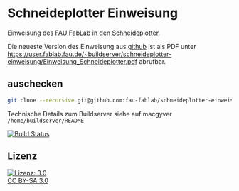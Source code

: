 Schneideplotter Einweisung
==========================

Einweisung des [FAU FabLab](https://fablab.fau.de) in den [Schneideplotter](https://fablab.fau.de/tool/schneideplotter).

Die neueste Version des Einweisung aus [github](https://github.com/fau-fablab/Schneideplotter-einweisung) ist als PDF unter https://user.fablab.fau.de/~buildserver/schneideplotter-einweisung/Einweisung_Schneideplotter.pdf abrufbar.

auschecken
----------

```bash
git clone --recursive git@github.com:fau-fablab/schneideplotter-einweisung.git
```

Technische Details zum Buildserver siehe auf macgyver `/home/buildserver/README`

[![Build Status](https://user.fablab.fau.de/~buildserver/schneideplotter-einweisung/status.svg)](https://user.fablab.fau.de/~buildserver/schneideplotter-einweisung/)

Lizenz
------

[![Lizenz: 3.0](https://licensebuttons.net/l/by-sa/3.0/de/88x31.png)</br>CC BY-SA 3.0](https://creativecommons.org/licenses/by-sa/3.0/)
